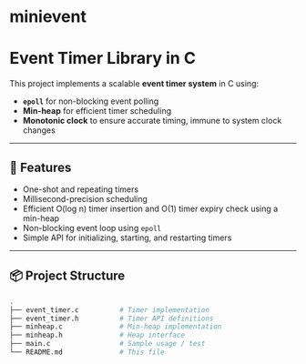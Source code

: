 # minievent
# Event Timer Library in C

This project implements a scalable **event timer system** in C using:

- **`epoll`** for non-blocking event polling
- **Min-heap** for efficient timer scheduling
- **Monotonic clock** to ensure accurate timing, immune to system clock changes

---

## 🔧 Features

- One-shot and repeating timers
- Millisecond-precision scheduling
- Efficient O(log n) timer insertion and O(1) timer expiry check using a min-heap
- Non-blocking event loop using `epoll`
- Simple API for initializing, starting, and restarting timers

---

## 📦 Project Structure

```bash
.
├── event_timer.c          # Timer implementation
├── event_timer.h          # Timer API definitions
├── minheap.c              # Min-heap implementation
├── minheap.h              # Heap interface
├── main.c                 # Sample usage / test
└── README.md              # This file

